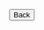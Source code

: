 <html>
<form action="https://potato2017.github.io/">
<button type="submit">Back</button>
</form>
<canvas id="canvas" width="500" height="500"></canvas>
<p class=out><span id=out></span></p>
</html>

<script>
var canvas = document.getElementById("canvas");
console.log(canvas);
ctx = canvas.getContext("2d");
var colors = ["black","blue","brown","green","orange","purple","red","white"];
var grid = [];
for (let i = 0; i < 10; i++) {
    grid.push(["black","black","black","black","black","black","black","black","black","black"]);
}
var currentColor = 0;

window.setInterval(update, 10);
function updateFrames() {
  drawTop();
  drawSquares();
}
function drawTop(){
  ctx.fillStyle = colors[currentColor];
  ctx.fillRect(100, 0, 300, 100);
}
function drawSquares(){
    for (let i = 0; i < grid.length; i++) {
        for (let j = 0; j < grid.length; j++) {
            ctx.fillStyle = grid[i][j];
            ctx.fillRect(30*i+100, 30*j+150, 30, 30)
        }
    }
}
function updateGrid(canvas, event) {
    let rect = canvas.getBoundingClientRect();
    let x = event.clientX - rect.left;
    let y = event.clientY - rect.top;
    if (100 <= x && x <= 400 && 150 <= y && y <= 450) {
        grid[(x-100)/30][(x-150)/30] = colors[currentColor]
    }
}
     
let canvasElem = document.querySelector("canvas");
          
canvasElem.addEventListener("mousedown", function(e)
{
    getMousePosition(canvasElem, e);
});
window.onkeydown = function() {
  if (parseInt(event.key) !== NaN){
      currentColor = event.key
  }
}
</script>